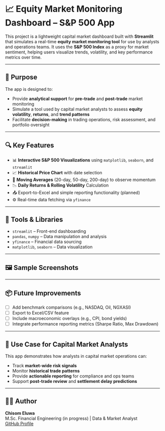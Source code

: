 
# 📈 Equity Market Monitoring Dashboard – S&P 500 App

This project is a lightweight capital market dashboard built with **Streamlit** that simulates a real-time **equity market monitoring tool** for use by analysts and operations teams. It uses the **S&P 500 Index** as a proxy for market sentiment, helping users visualize trends, volatility, and key performance metrics over time.

---

## 🎯 Purpose

The app is designed to:
- Provide **analytical support** for **pre-trade** and **post-trade** market monitoring
- Simulate a tool used by capital market analysts to assess **equity volatility**, **returns**, and **trend patterns**
- Facilitate **decision-making** in trading operations, risk assessment, and portfolio oversight

---

## 🔍 Key Features

- 📊 **Interactive S&P 500 Visualizations** using `matplotlib`, `seaborn`, and `streamlit`
- 📈 **Historical Price Chart** with date selection
- 🔁 **Moving Averages** (20-day, 50-day, 200-day) to observe momentum
- 📉 **Daily Returns & Rolling Volatility** Calculation
- 📤 Export-to-Excel and simple reporting functionality (planned)
- ⚙️ Real-time data fetching via `yfinance`

---

## 🧪 Tools & Libraries

- `streamlit` – Front-end dashboarding
- `pandas`, `numpy` – Data manipulation and analysis
- `yfinance` – Financial data sourcing
- `matplotlib`, `seaborn` – Data visualization

---

## 🖼 Sample Screenshots



---

## 📦 Future Improvements

- [ ] Add benchmark comparisons (e.g., NASDAQ, Oil, NGXASI)
- [ ] Export to Excel/CSV feature
- [ ] Include macroeconomic overlays (e.g., CPI, bond yields)
- [ ] Integrate performance reporting metrics (Sharpe Ratio, Max Drawdown)

---

## 📌 Use Case for Capital Market Analysts

This app demonstrates how analysts in capital market operations can:
- Track **market-wide risk signals**
- Monitor **historical trade patterns**
- Provide **actionable reporting** for compliance and ops teams
- Support **post-trade review** and **settlement delay predictions**

---

## 👨‍💻 Author

**Chisom Eluwa**  
M.Sc. Financial Engineering (in progress) | Data & Market Analyst  
[GitHub Profile](https://github.com/chisomeluwa)
